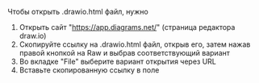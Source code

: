 Чтобы открыть .drawio.html файл, нужно
1. Открыть сайт "https://app.diagrams.net/" (страница редактора draw.io)
2. Скопируйте ссылку на .drawio.html файл, открыв его, затем нажав правой кнопкой на Raw и выбрав соответствующий вариант
3. Во вкладке "File" выберите вариант открытия через URL
4. Вставьте скопированную ссылку в поле
